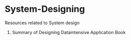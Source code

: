 # System-Designing
Resources related to System design 


1. Summary of Designing Dataintensive Application Book
